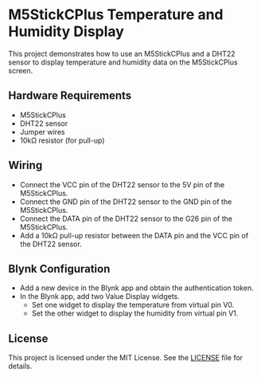 # M5StickCPlus Temperature and Humidity Display

This project demonstrates how to use an M5StickCPlus and a DHT22 sensor to display temperature and humidity data on the M5StickCPlus screen.

## Hardware Requirements
- M5StickCPlus
- DHT22 sensor
- Jumper wires
- 10kΩ resistor (for pull-up)

## Wiring
- Connect the VCC pin of the DHT22 sensor to the 5V pin of the M5StickCPlus.
- Connect the GND pin of the DHT22 sensor to the GND pin of the M5StickCPlus.
- Connect the DATA pin of the DHT22 sensor to the G26 pin of the M5StickCPlus.
- Add a 10kΩ pull-up resistor between the DATA pin and the VCC pin of the DHT22 sensor.

## Blynk Configuration
- Add a new device in the Blynk app and obtain the authentication token.
- In the Blynk app, add two Value Display widgets.
  - Set one widget to display the temperature from virtual pin V0.
  - Set the other widget to display the humidity from virtual pin V1.

## License

This project is licensed under the MIT License. See the [LICENSE](LICENSE) file for details.
